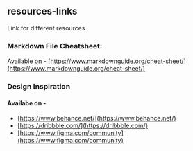 ## resources-links

  Link for different resources


### Markdown File Cheatsheet:
Available on - [https://www.markdownguide.org/cheat-sheet/](https://www.markdownguide.org/cheat-sheet/)

### Design Inspiration

#### Availabe on -
- [https://www.behance.net/](https://www.behance.net/)
- [https://dribbble.com/](https://dribbble.com/)
- [https://www.figma.com/community](https://www.figma.com/community)






